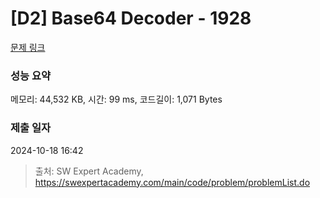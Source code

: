 # [D2] Base64 Decoder - 1928 

[문제 링크](https://swexpertacademy.com/main/code/problem/problemDetail.do?contestProbId=AV5PR4DKAG0DFAUq) 

### 성능 요약

메모리: 44,532 KB, 시간: 99 ms, 코드길이: 1,071 Bytes

### 제출 일자

2024-10-18 16:42



> 출처: SW Expert Academy, https://swexpertacademy.com/main/code/problem/problemList.do